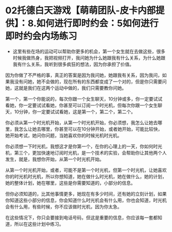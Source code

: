 # 02托德白天游戏【萌萌团队-皮卡内部提供】：8.如何进行即时约会：5如何进行即时约会内场练习

- 这里有些在场的运动可以帮助你更多的机会，第一个女生就在去做这些，很多时候我做热身，我把视频打开，我问她为什么她跟我有什么关系，为什么她跟我有什么关系，我听到很多疯狂的想法，因为你承担了价值。

因为你做了不严格的事，真正的答案是因为我问她，她跟我有关系，因为我问，如果我没有问她，她不会做的，现在所有的东西都变成了一个对的，但是你只需要问她，这就是我们在这两个运动中做的，我们只需要教你问她。

第一个，第一个你能说的，每次你跟一个女生聊天，10分钟或多，你一定要试试看她，你一定要试试看她，你甚至可以订阅一个时光机，但每次你跟一个女生聊天，10分钟，你一定要试试看她，这是第一个，第二个，第二个。

你必须从第一个时光机开始，从第一个时光机开始，你必须想，我怎么让她去哪里，我怎么让她去哪里，你甚至可以在10分钟开始，或者她开始，可能比较快，她开始考试，她问你问题，当她喜欢你的时候光机时光机。

你必须想一下时光机，我想这才是你第一个，在你的心理上的一天，你如何时光机，第三个，更加快速地订阅时光机，是一个技术的实验，会帮助你让其他两个人发生，就是，我想你开始，从第一个时光机开始。

从第一个时光机开始，或者，可能不是第一个时光机，但第一个时光机，让她喜欢你的时光机时光机，所以你想知道，她在做什么时光机，她在做什么，她的计划，她的整体计划，她在哪里，这些是你需要知道的，小部分的信息。

但你必须知道的，比其他事情更多，她现在有多少时间，还有她的立刻计划，如果你知道这些小部分的信息，你会知道什么时光机会有什么用，你也会知道，时光机会有什么用，有些时候，你不应该做时光机，因为你太急。

在这些情况下，你只会要接到电话号码，但这是重要的信息，你应该每一套都知道，所以在这些计划中练习。